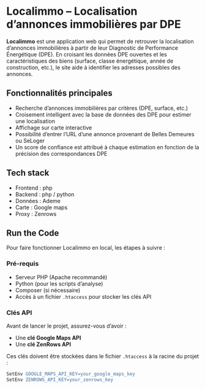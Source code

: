 # Localimmo – Localisation d’annonces immobilières par DPE

**Localimmo** est une application web qui permet de retrouver la localisation d’annonces immobilières à partir de leur Diagnostic de Performance Énergétique (DPE). En croisant les données DPE ouvertes et les caractéristiques des biens (surface, classe énergétique, année de construction, etc.), le site aide à identifier les adresses possibles des annonces.

## Fonctionnalités principales
- Recherche d’annonces immobilières par critères (DPE, surface, etc.)
- Croisement intelligent avec la base de données des DPE pour estimer une localisation
- Affichage sur carte interactive
- Possibilité d’entrer l’URL d’une annonce provenant de Belles Demeures ou SeLoger
- Un score de confiance est attribué à chaque estimation en fonction de la précision des correspondances DPE
  
## Tech stack
- Frontend : php
- Backend : php / python
- Données : Ademe
- Carte :  Google maps
- Proxy : Zenrows


## Run the Code

Pour faire fonctionner Localimmo en local, les étapes à suivre :

### Pré-requis

- Serveur PHP (Apache recommandé)
- Python (pour les scripts d’analyse)
- Composer (si nécessaire)
- Accès à un fichier `.htaccess` pour stocker les clés API

### Clés API

Avant de lancer le projet, assurez-vous d’avoir :

- Une **clé Google Maps API**
- Une **clé ZenRows API**

Ces clés doivent être stockées dans le fichier `.htaccess` à la racine du projet :

```apache
SetEnv GOOGLE_MAPS_API_KEY=your_google_maps_key
SetEnv ZENROWS_API_KEY=your_zenrows_key
```

